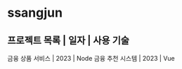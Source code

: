 # ssangjun
 
프로젝트 목록 | 일자 | 사용 기술
--------------------------------
금융 상품 서비스 | 2023 | Node
금융 추천 시스템 | 2023 | Vue
